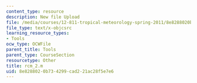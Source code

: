 ```yaml
---
content_type: resource
description: New file Upload
file: /media/courses/12-811-tropical-meteorology-spring-2011/8e8288020b734299cad221ac28f5e7e6_rcm_2.m
file_type: text/x-objcsrc
learning_resource_types:
- Tools
ocw_type: OCWFile
parent_title: Tools
parent_type: CourseSection
resourcetype: Other
title: rcm_2.m
uid: 8e828802-0b73-4299-cad2-21ac28f5e7e6
---
```

